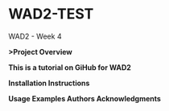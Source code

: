 # WAD2-TEST
WAD2 - Week 4

<b>>Project Overview<b>
<p>This is a tutorial on GiHub for WAD2<p>
<b>Installation Instructions</b>

<b>Usage Examples</b>
<b>Authors</b>
<b>Acknowledgments</b>
